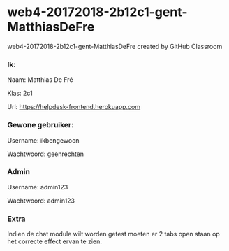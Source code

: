 # web4-20172018-2b12c1-gent-MatthiasDeFre
web4-20172018-2b12c1-gent-MatthiasDeFre created by GitHub Classroom

### Ik:
Naam: Matthias De Fré

Klas: 2c1

Url: https://helpdesk-frontend.herokuapp.com

### Gewone gebruiker: 


Username: ikbengewoon


Wachtwoord: geenrechten



### Admin


Username: admin123 


Wachtwoord: admin123


### Extra

Indien de chat module wilt worden getest moeten er 2 tabs open staan op het correcte effect ervan te zien.
